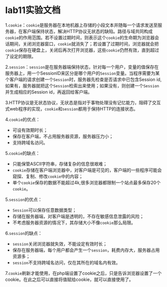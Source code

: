# lab11实验文档

1.`cookie`：`cookie`是服务器在本地机器上存储的小段文本并随每一个请求发送至服务器，在客户端保持状态，解决HTTP协议无状态的缺陷。路径与域共同构成`cookie`的作用范围。若不设置过期时间，则表示这个`cookie`的生命期为浏览器会话期间，关闭浏览器窗口，`cookie`就消失了；若设置了过期时间，浏览器就会把`cookie`保存在硬盘上，关闭后再次打开浏览器，这些`cookie`仍然有效，直到超过了设定的期限。

2.`session`：`session`是在服务器端保持状态，针对每一个用户，变量的值保存在服务器上，用一个SessionID来区分是哪个用户的`Session`变量。当程序需要为某个客户端的请求创建一个`Session`时，服务器先检查是否请求中已包含Session id,如果有，服务器就把这个`Session`检索出来使用；如果没有，则创建一个`Session`并生成相应的Session id，再返回给客户端。

3.HTTP协议是无状态协议，无状态是指对于事物处理没有记忆能力，阻碍了交互式web程序的实现，`cookie`和`session`都用于保持HTTP的连接状态。

4.`cookie`的优点：
* 可设有效期时长；
* 保存在客户端，不占用服务器资源，服务器压力小；
* 支持跨域名访问。

5.`cookie`的缺点：
* 只能保管ASCII字符串，存储复杂的信息很艰难；
* `cookie`存储在客户端浏览器中，对客户端是可见的，客户端的一些程序可能会窥探、复制、修改`cookie`中的内容；
* 单个`cookie`保存的数据不能超过4k,很多浏览器都限制一个站点最多保存20个`cookie`。

5.`session`的优点：
* `Session`可以保存任意数据类型；
* 存储在服务器端，对客户端是透明的，不存在敏感信息泄露的风险；
* 不考虑服务器资源的情况下，其存储大小不像`cookie`那么局限。

6.`session`的缺点：
* `session`关闭浏览器就失效，不能设定有效时长；
* 保存在服务器端，每个用户都会产生一个`session`，耗费内存大，服务器占用资源多；
* `session`不支持跨域名访问，仅在其所在的域名内有效。

7.`cookie`刷新才能使用，在php端设置了cookie之后，只是告诉浏览器设置了一个cookie。在此之后可以直接将值赋给cookie，就可以直接使用了。